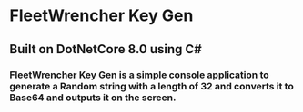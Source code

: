 # FleetWrencher Key Gen

## Built on DotNetCore 8.0 using C#

### FleetWrencher Key Gen is a simple console application to generate a Random string with a length of 32 and converts it to Base64 and outputs it on the screen.
